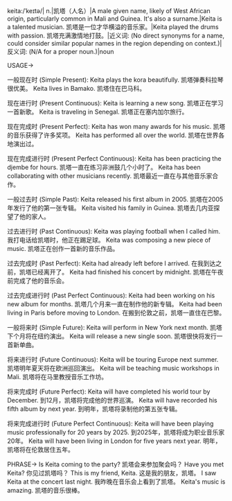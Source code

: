 keita:/ˈkeɪtə/| n.|凯塔（人名）|A male given name, likely of West African origin, particularly common in Mali and Guinea.  It's also a surname.|Keita is a talented musician. 凯塔是一位才华横溢的音乐家。|Keita played the drums with passion. 凯塔充满激情地打鼓。|近义词: (No direct synonyms for a name, could consider similar popular names in the region depending on context.)|反义词: (N/A for a proper noun.)|noun

USAGE->

一般现在时 (Simple Present):
Keita plays the kora beautifully. 凯塔弹奏科拉琴很优美。
Keita lives in Bamako. 凯塔住在巴马科。

现在进行时 (Present Continuous):
Keita is learning a new song. 凯塔正在学习一首新歌。
Keita is traveling in Senegal. 凯塔正在塞内加尔旅行。

现在完成时 (Present Perfect):
Keita has won many awards for his music. 凯塔的音乐获得了许多奖项。
Keita has performed all over the world. 凯塔在世界各地演出过。

现在完成进行时 (Present Perfect Continuous):
Keita has been practicing the djembe for hours. 凯塔一直在练习非洲鼓几个小时了。
Keita has been collaborating with other musicians recently. 凯塔最近一直在与其他音乐家合作。

一般过去时 (Simple Past):
Keita released his first album in 2005. 凯塔在2005年发行了他的第一张专辑。
Keita visited his family in Guinea. 凯塔去几内亚探望了他的家人。

过去进行时 (Past Continuous):
Keita was playing football when I called him. 我打电话给凯塔时，他正在踢足球。
Keita was composing a new piece of music. 凯塔正在创作一首新的音乐作品。

过去完成时 (Past Perfect):
Keita had already left before I arrived. 在我到达之前，凯塔已经离开了。
Keita had finished his concert by midnight. 凯塔在午夜前完成了他的音乐会。

过去完成进行时 (Past Perfect Continuous):
Keita had been working on his new album for months. 凯塔几个月来一直在制作他的新专辑。
Keita had been living in Paris before moving to London. 在搬到伦敦之前，凯塔一直住在巴黎。

一般将来时 (Simple Future):
Keita will perform in New York next month. 凯塔下个月将在纽约演出。
Keita will release a new single soon. 凯塔很快将发行一首新单曲。

将来进行时 (Future Continuous):
Keita will be touring Europe next summer. 凯塔明年夏天将在欧洲巡回演出。
Keita will be teaching music workshops in Mali. 凯塔将在马里教授音乐工作坊。

将来完成时 (Future Perfect):
Keita will have completed his world tour by December. 到12月，凯塔将完成他的世界巡演。
Keita will have recorded his fifth album by next year. 到明年，凯塔将录制他的第五张专辑。

将来完成进行时 (Future Perfect Continuous):
Keita will have been playing music professionally for 20 years by 2025. 到2025年，凯塔将成为职业音乐家20年。
Keita will have been living in London for five years next year. 明年，凯塔将在伦敦居住五年。


PHRASE->
Is Keita coming to the party? 凯塔会来参加聚会吗？
Have you met Keita? 你见过凯塔吗？
This is my friend, Keita. 这是我的朋友，凯塔。
I saw Keita at the concert last night. 我昨晚在音乐会上看到了凯塔。
Keita's music is amazing. 凯塔的音乐很棒。
